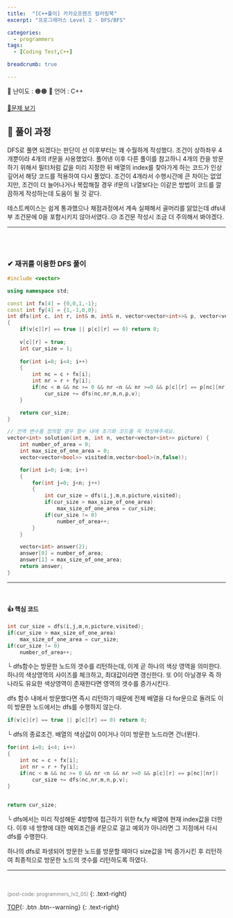 ```yaml
---
title:  "[C++풀이] 카카오프렌즈 컬러링북"
excerpt: "프로그래머스 Level 2 - DFS/BFS"

categories:
  - programmers
tags:
  - [Coding Test,C++]

breadcrumb: true

---
```


<div class="notice--warning" markdown=1>
 <span>📄 난이도 : 🟠🟠      </span>   
 <span>📄 언어 : C++  </span> 

 </div>
 


 [📂문제 보기](https://programmers.co.kr/learn/courses/30/lessons/1829?language=cpp) 

##  🔶 풀이 과정 
DFS로 풀면 되겠다는 판단이 선 이후부터는 꽤 수월하게 작성했다. 조건이 상하좌우 4개뿐이라 4개의 if문을 사용했었다. 풀어낸 이후 다른 풀이를 참고하니 4개의 칸을 방문하기 위해서 필터처럼 값을 미리 지정한 뒤 배열의 index를 찾아가게 하는 코드가 인상깊어서 해당 코드를 적용하여 다시 풀었다. 조건이 4개라서 수행시간에 큰 차이는 없었지만, 조건이 더 늘어나거나 복잡해질 경우 if문의 나열보다는 이같은 방법이 코드를 깔끔하게 작성하는데 도움이 될 것 같다. 

테스트케이스는 쉽게 통과했으나 채점과정에서 계속 실패해서 골머리를 앓았는데 dfs내부 조건문에 0을 포함시키지 않아서였다..😥 조건문 작성시 조금 더 주의해서 봐야겠다.

***
<br><br>

### ✔ 재귀를 이용한 DFS 풀이

```c++
#include <vector>

using namespace std;

const int fx[4] = {0,0,1,-1};
const int fy[4] = {1,-1,0,0};
int dfs(int c, int r, int& m, int& n, vector<vector<int>>& p, vector<vector<bool>>& v)
{
    if(v[c][r] == true || p[c][r] == 0) return 0;
    
    v[c][r] = true;
    int cur_size = 1;
    
    for(int i=0; i<4; i++)
    {
        int nc = c + fx[i];
        int nr = r + fy[i];
        if(nc < m && nc >= 0 && nr <n && nr >=0 && p[c][r] == p[nc][nr])
            cur_size += dfs(nc,nr,m,n,p,v);
    }

    return cur_size;
}

// 전역 변수를 정의할 경우 함수 내에 초기화 코드를 꼭 작성해주세요.
vector<int> solution(int m, int n, vector<vector<int>> picture) {
    int number_of_area = 0;
    int max_size_of_one_area = 0;
    vector<vector<bool>> visited(m,vector<bool>(n,false)); 

    for(int i=0; i<m; i++)
    {
        for(int j=0; j<n; j++)
        {
            int cur_size = dfs(i,j,m,n,picture,visited);
            if(cur_size > max_size_of_one_area) 
                max_size_of_one_area = cur_size;
            if(cur_size != 0) 
                number_of_area++;
        }
    }

    vector<int> answer(2);
    answer[0] = number_of_area;
    answer[1] = max_size_of_one_area;
    return answer;
}
```

--- 
<br>

#### 👍 핵심 코드 
```c++
int cur_size = dfs(i,j,m,n,picture,visited);
if(cur_size > max_size_of_one_area) 
    max_size_of_one_area = cur_size;
if(cur_size != 0) 
    number_of_area++;
```
└ dfs함수는 방문한 노드의 갯수를 리턴하는데, 이게 곧 하나의 색상 영역을 의미한다. 하나의 색상영역의 사이즈를 체크하고, 최대값이라면 갱신한다. 또 0이 아닐경우 즉 하나라도 유요한 색상영역이 존재한다면 영역의 갯수를 증가시킨다.  

dfs 함수 내에서 방문했다면 즉시 리턴하기 때문에 전체 배열을 다 for문으로 돌려도 이미 방문한 노드에서는 dfs를 수행하지 않는다.
  

```c++
if(v[c][r] == true || p[c][r] == 0) return 0;
```
└ dfs의 종료조건. 배열의 색상값이 0이거나 이미 방문한 노드라면 건너뛴다.

```c++
for(int i=0; i<4; i++)
{
    int nc = c + fx[i];
    int nr = r + fy[i];
    if(nc < m && nc >= 0 && nr <n && nr >=0 && p[c][r] == p[nc][nr])
        cur_size += dfs(nc,nr,m,n,p,v);
}

    
return cur_size;
```
└ dfs에서는 미리 작성해둔 4방향에 접근하기 위한 fx,fy 배열에 현재 index값을 더한다. 이후 네 방향에 대한 예외조건을 if문으로 걸고 예외가 아니라면 그 지점에서 다시 dfs를 수행한다.

하나의 dfs로 파생되어 방문한 노드를 방문할 때마다 size값을 1씩 증가시킨 후 리턴하여 최종적으로 방문한 노드의 갯수를 리턴하도록 하였다.

--- 
<br>


  <small style ="color:gray;">(post-code: programmers_lv2_05) </small> 
 {: .text-right}

[TOP](#){: .btn .btn--warning} 
{: .text-right}